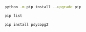 
```bash
python -m pip install --upgrade pip
```

```bash
pip list
```

```bash
pip install psycopg2
```
